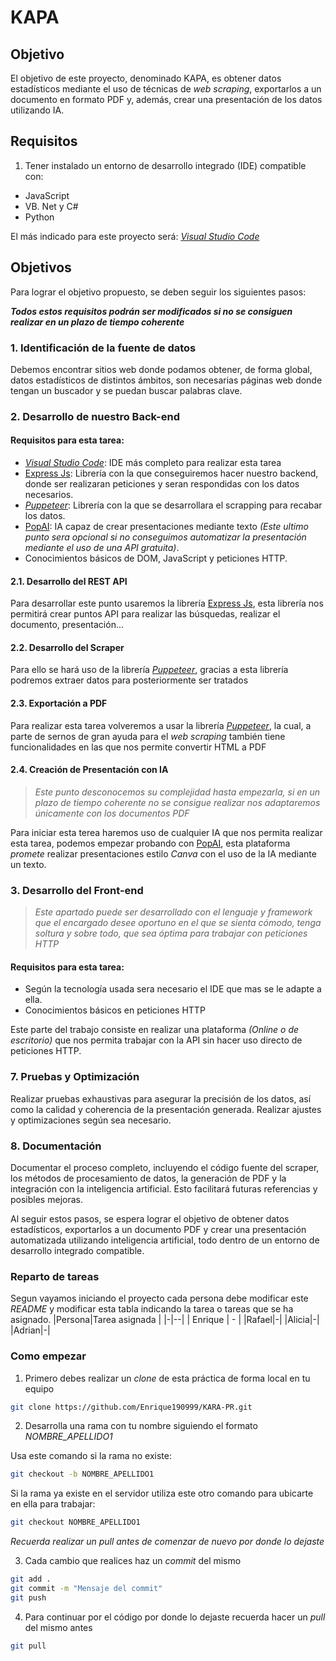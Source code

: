 
#   KAPA

## Objetivo

El objetivo de este proyecto, denominado KAPA, es obtener datos estadísticos mediante el uso de técnicas de _web scraping_, exportarlos a un documento en formato PDF y, además, crear una presentación de los datos utilizando IA.

## Requisitos

1.  Tener instalado un entorno de desarrollo integrado (IDE) compatible con:
- JavaScript
- VB. Net y C#
- Python

El más indicado para este proyecto será: [*Visual Studio Code*](https://code.visualstudio.com/)

## Objetivos

Para lograr el objetivo propuesto, se deben seguir los siguientes pasos:

***Todos estos requisitos podrán ser modificados si no se consiguen realizar en un plazo de tiempo coherente***

### 1. Identificación de la fuente de datos

Debemos encontrar sitios web donde podamos obtener, de forma global, datos estadísticos de distintos ámbitos, son necesarias páginas web donde tengan un buscador y se puedan buscar palabras clave.

### 2. Desarrollo de nuestro Back-end
#### Requisitos para esta tarea:
-  [*Visual Studio Code*](https://code.visualstudio.com/): IDE más completo para realizar esta tarea
- [Express Js](https://expressjs.com/): Librería con la que conseguiremos hacer nuestro backend, donde ser realizaran peticiones y seran respondidas con los datos necesarios.
-  *[Puppeteer](https://pptr.dev/)*: Librería con la que se desarrollara el scrapping para recabar los datos.
- [PopAI](https://www.popai.pro/?utm_source=google&utm_medium=YM_popai&utm_campaign=0922&utm_term=es&utm_content=general_ppt&gclid=EAIaIQobChMI057-w77bggMVvpRoCR0zowK9EAAYASAAEgLXgPD_BwE): IA capaz de crear presentaciones mediante texto *(Este ultimo punto sera opcional si no conseguimos automatizar la presentación mediante el uso de una API gratuita)*.
- Conocimientos básicos de DOM, JavaScript y peticiones HTTP.

#### 2.1. Desarrollo del REST API

Para desarrollar este punto usaremos la librería  [Express Js](https://expressjs.com/), esta librería nos permitirá crear puntos API para realizar las búsquedas, realizar el documento, presentación...

#### 2.2. Desarrollo del Scraper

Para ello se hará uso de la librería *[Puppeteer](https://pptr.dev/)*, gracias a esta librería podremos extraer datos para posteriormente ser tratados

####  2.3. Exportación a PDF

Para realizar esta tarea volveremos a usar la librería *[Puppeteer](https://pptr.dev/)*, la cual, a parte de sernos de gran ayuda para el *web scraping* también tiene funcionalidades en las que nos permite convertir HTML a PDF 

#### 2.4. Creación de Presentación con IA

> *Este punto desconocemos su complejidad hasta empezarla, si en un plazo de tiempo coherente no se consigue realizar nos adaptaremos únicamente con los documentos PDF*

Para iniciar esta terea haremos uso de cualquier IA que nos permita realizar esta tarea, podemos empezar probando con [PopAI](https://www.popai.pro/?utm_source=google&utm_medium=YM_popai&utm_campaign=0922&utm_term=es&utm_content=general_ppt&gclid=EAIaIQobChMI057-w77bggMVvpRoCR0zowK9EAAYASAAEgLXgPD_BwE), esta plataforma *promete* realizar presentaciones estilo *Canva* con el uso de la IA mediante un texto.

### 3. Desarrollo del Front-end
>*Este apartado puede ser desarrollado con el lenguaje y framework que el encargado desee oportuno en el que se sienta cómodo, tenga soltura y sobre todo, que sea óptima para trabajar con peticiones HTTP*

#### Requisitos para esta tarea:
-  Según la tecnología usada sera necesario el IDE que mas se le adapte a ella.
- Conocimientos básicos en peticiones HTTP

Este parte del trabajo consiste en realizar una plataforma *(Online o de escritorio)* que nos permita trabajar con la API sin hacer uso directo de peticiones HTTP.

### 7. Pruebas y Optimización

Realizar pruebas exhaustivas para asegurar la precisión de los datos, así como la calidad y coherencia de la presentación generada. Realizar ajustes y optimizaciones según sea necesario.

### 8. Documentación

Documentar el proceso completo, incluyendo el código fuente del scraper, los métodos de procesamiento de datos, la generación de PDF y la integración con la inteligencia artificial. Esto facilitará futuras referencias y posibles mejoras.

Al seguir estos pasos, se espera lograr el objetivo de obtener datos estadísticos, exportarlos a un documento PDF y crear una presentación automatizada utilizando inteligencia artificial, todo dentro de un entorno de desarrollo integrado compatible.

### Reparto de tareas
Segun vayamos iniciando el proyecto cada persona debe modificar este *README* y modificar esta tabla indicando la tarea o tareas que se ha asignado. 
|Persona|Tarea asignada |
|-|--|
|  Enrique | - |
|Rafael|-|
|Alicia|-|
|Adrian|-|

### Como empezar

1. Primero debes realizar un *clone* de esta práctica de forma local en tu equipo
```bash
git clone https://github.com/Enrique190999/KARA-PR.git
```
2. Desarrolla una rama con tu nombre siguiendo el formato *NOMBRE_APELLIDO1*

Usa este comando si la rama no existe:
```bash
git checkout -b NOMBRE_APELLIDO1
```

Si la rama ya existe en el servidor utiliza este otro comando para ubicarte en ella para trabajar:
```bash
git checkout NOMBRE_APELLIDO1
```
*Recuerda realizar un pull antes de comenzar de nuevo por donde lo dejaste*

3. Cada cambio que realices haz un *commit* del mismo

```bash
git add .
git commit -m "Mensaje del commit"
git push
```
4. Para continuar por el código por donde lo dejaste recuerda hacer un *pull* del mismo antes

```bash
git pull
```

